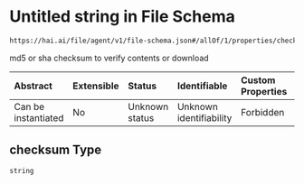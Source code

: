 # Untitled string in File Schema

```txt
https://hai.ai/file/agent/v1/file-schema.json#/allOf/1/properties/checksum
```

md5 or sha checksum to verify contents or download

| Abstract            | Extensible | Status         | Identifiable            | Custom Properties | Additional Properties | Access Restrictions | Defined In                                                                             |
| :------------------ | :--------- | :------------- | :---------------------- | :---------------- | :-------------------- | :------------------ | :------------------------------------------------------------------------------------- |
| Can be instantiated | No         | Unknown status | Unknown identifiability | Forbidden         | Allowed               | none                | [files.schema.json\*](../../schemas/files/v1/files.schema.json "open original schema") |

## checksum Type

`string`
